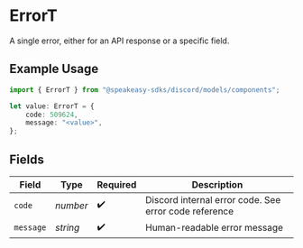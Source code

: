 # ErrorT

A single error, either for an API response or a specific field.

## Example Usage

```typescript
import { ErrorT } from "@speakeasy-sdks/discord/models/components";

let value: ErrorT = {
    code: 509624,
    message: "<value>",
};
```

## Fields

| Field                                                 | Type                                                  | Required                                              | Description                                           |
| ----------------------------------------------------- | ----------------------------------------------------- | ----------------------------------------------------- | ----------------------------------------------------- |
| `code`                                                | *number*                                              | :heavy_check_mark:                                    | Discord internal error code. See error code reference |
| `message`                                             | *string*                                              | :heavy_check_mark:                                    | Human-readable error message                          |